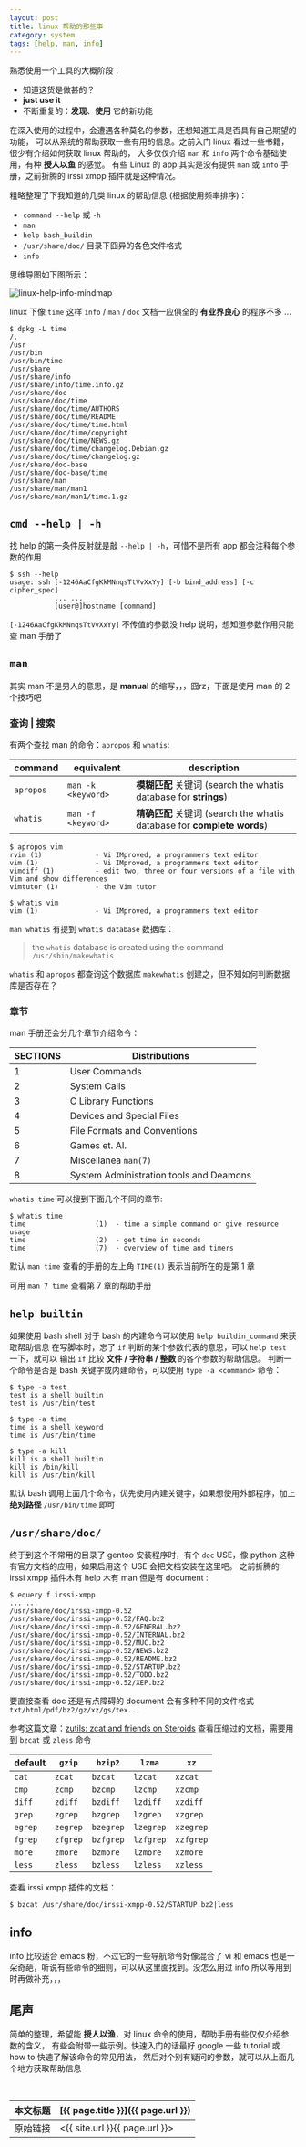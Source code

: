 ```yaml
---
layout: post
title: linux 帮助的那些事
category: system
tags: [help, man, info]
---
```


熟悉使用一个工具的大概阶段：

- 知道这货是做甚的？
- **just use it**
- 不断重复的：**发现**、**使用** 它的新功能

在深入使用的过程中，会遭遇各种莫名的参数，还想知道工具是否具有自己期望的功能，
可以从系统的帮助获取一些有用的信息。之前入门 linux 看过一些书籍，很少有介绍如何获取 linux 帮助的，
大多仅仅介绍 `man` 和 `info` 两个命令基础使用，有种 **授人以鱼** 的感觉。
有些 Linux 的 app 其实是没有提供 `man` 或 `info` 手册，之前折腾的 irssi xmpp 插件就是这种情况。

粗略整理了下我知道的几类 linux 的帮助信息 (根据使用频率排序)：

- `command --help` 或 `-h`
- `man`
- `help bash_buildin`
- `/usr/share/doc/` 目录下囧异的各色文件格式
- `info`

思维导图如下图所示：

![linux-help-info-mindmap](http://fc02.deviantart.net/fs71/f/2013/127/a/5/linux_help_info_mindmap_by_57lvii-d64exob.png)

linux 下像 `time` 这样 `info` / `man` / `doc` 文档一应俱全的 **有业界良心** 的程序不多 ...

    $ dpkg -L time
    /.
    /usr
    /usr/bin
    /usr/bin/time
    /usr/share
    /usr/share/info
    /usr/share/info/time.info.gz
    /usr/share/doc
    /usr/share/doc/time
    /usr/share/doc/time/AUTHORS
    /usr/share/doc/time/README
    /usr/share/doc/time/time.html
    /usr/share/doc/time/copyright
    /usr/share/doc/time/NEWS.gz
    /usr/share/doc/time/changelog.Debian.gz
    /usr/share/doc/time/changelog.gz
    /usr/share/doc-base
    /usr/share/doc-base/time
    /usr/share/man
    /usr/share/man/man1
    /usr/share/man/man1/time.1.gz

## `cmd --help | -h`

找 help 的第一条件反射就是敲 `--help | -h`，可惜不是所有 app 都会注释每个参数的作用

    $ ssh --help
    usage: ssh [-1246AaCfgKkMNnqsTtVvXxYy] [-b bind_address] [-c cipher_spec]
               ... ...
               [user@]hostname [command]

`[-1246AaCfgKkMNnqsTtVvXxYy]` 不传值的参数没 help 说明，想知道参数作用只能查 man 手册了

## `man`

其实 man 不是男人的意思，是 **manual** 的缩写，，，囧rz，下面是使用 man 的 2 个技巧吧

### 查询 | 搜索

有两个查找 man 的命令：`apropos` 和 `whatis`:

| command | equivalent       | description                                    |
|-------- | ---------------- | -----------------------------------------------|
| `apropos` | `man -k <keyword>` | **模糊匹配** 关键词 (search the whatis database for **strings**)
| `whatis`  | `man -f <keyword>` | **精确匹配** 关键词 (search the whatis database for **complete words**)

```
$ apropos vim
rvim (1)             - Vi IMproved, a programmers text editor
vim (1)              - Vi IMproved, a programmers text editor
vimdiff (1)          - edit two, three or four versions of a file with Vim and show differences
vimtutor (1)         - the Vim tutor

$ whatis vim
vim (1)              - Vi IMproved, a programmers text editor
```

`man whatis` 有提到 `whatis database` 数据库：

>   the `whatis` database is created using the command `/usr/sbin/makewhatis`

`whatis` 和 `apropos` 都查询这个数据库 `makewhatis` 创建之，但不知如何判断数据库是否存在？

### 章节

man 手册还会分几个章节介绍命令：

| SECTIONS | Distributions                                  |
|--------- | -----------------------------------------------|
|        1 | User Commands                                  |
|        2 | System Calls                                   |
|        3 | C Library Functions                            |
|        4 | Devices and Special Files                      |
|        5 | File Formats and Conventions                   |
|        6 | Games et. Al.                                  |
|        7 | Miscellanea `man(7)`                           |
|        8 | System Administration tools and Deamons        |

`whatis time` 可以搜到下面几个不同的章节:

    $ whatis time
    time                 (1)  - time a simple command or give resource usage
    time                 (2)  - get time in seconds
    time                 (7)  - overview of time and timers

默认 `man time` 查看的手册的左上角 `TIME(1)` 表示当前所在的是第 1 章

可用 `man 7 time` 查看第 7 章的帮助手册

## `help builtin`

如果使用 bash shell 对于 bash 的内建命令可以使用 `help buildin_command` 来获取帮助信息
在写脚本时，忘了 `if` 判断的某个参数代表的意思，可以 `help test` 一下，就可以
输出 `if` 比较 **文件 / 字符串 / 整数** 的各个参数的帮助信息。
判断一个命令是否是 bash 关键字或内建命令，可以使用 `type -a <command>` 命令：

    $ type -a test
    test is a shell builtin
    test is /usr/bin/test

    $ type -a time
    time is a shell keyword
    time is /usr/bin/time

    $ type -a kill
    kill is a shell builtin
    kill is /bin/kill
    kill is /usr/bin/kill

默认 bash 调用上面几个命令，优先使用内建关键字，如果想使用外部程序，加上 **绝对路径** `/usr/bin/time` 即可

## `/usr/share/doc/`

终于到这个不常用的目录了 gentoo 安装程序时，有个 `doc` USE，像 python
这种有官方文档的应用，如果启用这个 USE 会把文档安装在这里吧。
之前折腾的 irssi xmpp 插件木有 help 木有 man 但是有 document :

    $ equery f irssi-xmpp
    ... ...
    /usr/share/doc/irssi-xmpp-0.52
    /usr/share/doc/irssi-xmpp-0.52/FAQ.bz2
    /usr/share/doc/irssi-xmpp-0.52/GENERAL.bz2
    /usr/share/doc/irssi-xmpp-0.52/INTERNAL.bz2
    /usr/share/doc/irssi-xmpp-0.52/MUC.bz2
    /usr/share/doc/irssi-xmpp-0.52/NEWS.bz2
    /usr/share/doc/irssi-xmpp-0.52/README.bz2
    /usr/share/doc/irssi-xmpp-0.52/STARTUP.bz2
    /usr/share/doc/irssi-xmpp-0.52/TODO.bz2
    /usr/share/doc/irssi-xmpp-0.52/XEP.bz2

要直接查看 doc 还是有点障碍的 document 会有多种不同的文件格式 `txt/html/pdf/bz2/gz/xz/gs/tex...`

参考这篇文章：[zutils: zcat and friends on Steroids](http://noone.org/blog/English/Computer/Debian/CoolTools)
查看压缩过的文档，需要用到 `bzcat` 或 `zless` 命令

| default | `gzip`   | `bzip2`   | `lzma`    | `xz`      |
|-------- | -------- | --------- | --------- | ----------|
| `cat`   | `zcat`   | `bzcat`   | `lzcat`   | `xzcat`   |
| `cmp`   | `zcmp`   | `bzcmp`   | `lzcmp`   | `xzcmp`   |
| `diff`  | `zdiff`  | `bzdiff`  | `lzdiff`  | `xzdiff`  |
| `grep`  | `zgrep`  | `bzgrep`  | `lzgrep`  | `xzgrep`  |
| `egrep` | `zegrep` | `bzegrep` | `lzegrep` | `xzegrep` |
| `fgrep` | `zfgrep` | `bzfgrep` | `lzfgrep` | `xzfgrep` |
| `more`  | `zmore`  | `bzmore`  | `lzmore`  | `xzmore`  |
| `less`  | `zless`  | `bzless`  | `lzless`  | `xzless`  |

查看 irssi xmpp 插件的文档：

    $ bzcat /usr/share/doc/irssi-xmpp-0.52/STARTUP.bz2|less

## info

info 比较适合 emacs 粉，不过它的一些导航命令好像混合了 vi 和 emacs 也是一朵奇葩，听说有些命令的细则，可以从这里面找到。没怎么用过 info 所以等用到时再做补充，，，

## 尾声

简单的整理，希望能 **授人以渔**，对 linux 命令的使用，帮助手册有些仅仅介绍参数的含义，
有些会附带一些示例。快速入门的话最好 google 一些 tutorial 或 how to 快速了解该命令的常见用法，
然后对个别有疑问的参数，就可以从上面几个地方获取帮助信息



<br/>

本文标题 | [{{ page.title }}]({{ page.url }})
-------- |:--------
原始链接 | <{{ site.url }}{{ page.url }}>

